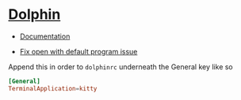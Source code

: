 # [Dolphin](https://apps.kde.org/dolphin/)

- [Documentation](https://invent.kde.org/system/dolphin)

- [Fix open with default program issue](https://bbs.archlinux.org/viewtopic.php?pid=2166989)

Append this in order to `dolphinrc` underneath the General key like so

```toml
[General]
TerminalApplication=kitty
```
